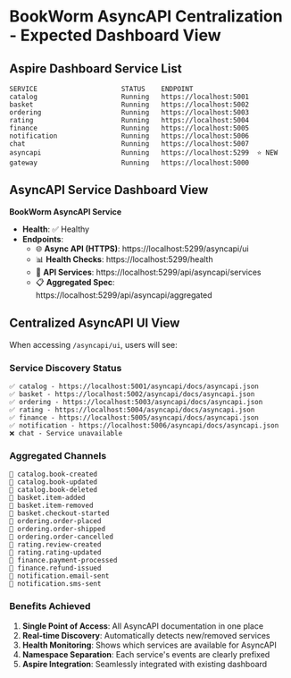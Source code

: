 # BookWorm AsyncAPI Centralization - Expected Dashboard View

## Aspire Dashboard Service List

```
SERVICE                     STATUS    ENDPOINT                        
catalog                     Running   https://localhost:5001         
basket                      Running   https://localhost:5002          
ordering                    Running   https://localhost:5003          
rating                      Running   https://localhost:5004          
finance                     Running   https://localhost:5005          
notification                Running   https://localhost:5006          
chat                        Running   https://localhost:5007          
asyncapi                    Running   https://localhost:5299  ⭐ NEW    
gateway                     Running   https://localhost:5000          
```

## AsyncAPI Service Dashboard View

**BookWorm AsyncAPI Service**
- **Health**: ✅ Healthy
- **Endpoints**:
  - 🌐 **Async API (HTTPS)**: https://localhost:5299/asyncapi/ui
  - 📊 **Health Checks**: https://localhost:5299/health
  - 🔌 **API Services**: https://localhost:5299/api/asyncapi/services
  - 📋 **Aggregated Spec**: https://localhost:5299/api/asyncapi/aggregated

## Centralized AsyncAPI UI View

When accessing `/asyncapi/ui`, users will see:

### Service Discovery Status
```
✅ catalog - https://localhost:5001/asyncapi/docs/asyncapi.json
✅ basket - https://localhost:5002/asyncapi/docs/asyncapi.json  
✅ ordering - https://localhost:5003/asyncapi/docs/asyncapi.json
✅ rating - https://localhost:5004/asyncapi/docs/asyncapi.json
✅ finance - https://localhost:5005/asyncapi/docs/asyncapi.json
✅ notification - https://localhost:5006/asyncapi/docs/asyncapi.json
❌ chat - Service unavailable
```

### Aggregated Channels
```
📢 catalog.book-created
📢 catalog.book-updated
📢 catalog.book-deleted
📢 basket.item-added
📢 basket.item-removed
📢 basket.checkout-started
📢 ordering.order-placed
📢 ordering.order-shipped
📢 ordering.order-cancelled
📢 rating.review-created
📢 rating.rating-updated
📢 finance.payment-processed
📢 finance.refund-issued
📢 notification.email-sent
📢 notification.sms-sent
```

### Benefits Achieved
1. **Single Point of Access**: All AsyncAPI documentation in one place
2. **Real-time Discovery**: Automatically detects new/removed services
3. **Health Monitoring**: Shows which services are available for AsyncAPI
4. **Namespace Separation**: Each service's events are clearly prefixed
5. **Aspire Integration**: Seamlessly integrated with existing dashboard